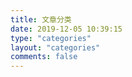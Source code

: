 ```yaml
---
title: 文章分类
date: 2019-12-05 10:39:15
type: "categories"
layout: "categories"
comments: false
---
```

